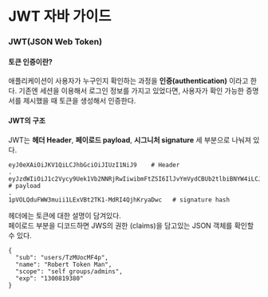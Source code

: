 # JWT 자바 가이드 

### JWT(JSON Web Token) 

#### 토큰 인증이란?
애플리케이션이 사용자가 누구인지 확인하는 과정을 **인증(authentication)** 이라고 한다. 
기존엔 세션을 이용해서 로그인 정보를 가지고 있었다면, 사용자가 확인 가능한 증명서를 제시했을 때 토큰을 생성해서 인증한다.   

#### JWT의 구조 
JWT는 **헤더 Header**, **페이로드 payload**, **시그니처 signature** 세 부분으로 나눠져 있다.  

```
eyJ0eXAiOiJKV1QiLCJhbGciOiJIUzI1NiJ9    # Header
.
eyJzdWIiOiJ1c2Vycy9Uek1Vb2NNRjRwIiwibmFtZSI6IlJvYmVydCBUb2tlbiBNYW4iLCJzY29wZSI6InNlbGYgZ3JvdXBzL2FkbWlucyIsImV4cCI6IjEzMDA4MTkzODAifQ    # payload
.
1pVOLQduFWW3muii1LExVBt2TK1-MdRI4QjhKryaDwc   # signature hash
```
헤더에는 토큰에 대한 설명이 담겨있다.  
페이로드 부분을 디코드하면 JWS의 권한 (claims)을 담고있는 JSON 객체를 확인할 수 있다. 

```
{
  "sub": "users/TzMUocMF4p",
  "name": "Robert Token Man",
  "scope": "self groups/admins",
  "exp": "1300819380"
}
```



